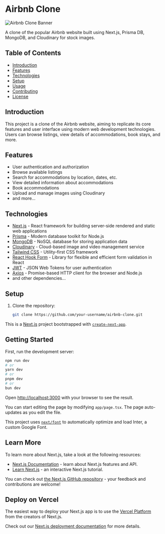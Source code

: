 # Airbnb Clone

![Airbnb Clone Banner](link_to_banner_image)

A clone of the popular Airbnb website built using Next.js, Prisma DB, MongoDB, and Cloudinary for stock images.

## Table of Contents

- [Introduction](#introduction)
- [Features](#features)
- [Technologies](#technologies)
- [Setup](#setup)
- [Usage](#usage)
- [Contributing](#contributing)
- [License](#license)

## Introduction

This project is a clone of the Airbnb website, aiming to replicate its core features and user interface using modern web development technologies. Users can browse listings, view details of accommodations, book stays, and more.

## Features

- User authentication and authorization
- Browse available listings
- Search for accommodations by location, dates, etc.
- View detailed information about accommodations
- Book accommodations
- Upload and manage images using Cloudinary
- and more...

## Technologies

- [Next.js](https://nextjs.org/) - React framework for building server-side rendered and static web applications
- [Prisma](https://www.prisma.io/) - Modern database toolkit for Node.js
- [MongoDB](https://www.mongodb.com/) - NoSQL database for storing application data
- [Cloudinary](https://cloudinary.com/) - Cloud-based image and video management service
- [Tailwind CSS](https://tailwindcss.com/) - Utility-first CSS framework
- [React Hook Form](https://react-hook-form.com/) - Library for flexible and efficient form validation in React
- [JWT](https://jwt.io/) - JSON Web Tokens for user authentication
- [Axios](https://axios-http.com/) - Promise-based HTTP client for the browser and Node.js
- and other dependencies...

## Setup

1. Clone the repository:

   ```bash
   git clone https://github.com/your-username/airbnb-clone.git


This is a [Next.js](https://nextjs.org/) project bootstrapped with [`create-next-app`](https://github.com/vercel/next.js/tree/canary/packages/create-next-app).

## Getting Started

First, run the development server:

```bash
npm run dev
# or
yarn dev
# or
pnpm dev
# or
bun dev
```

Open [http://localhost:3000](http://localhost:3000) with your browser to see the result.

You can start editing the page by modifying `app/page.tsx`. The page auto-updates as you edit the file.

This project uses [`next/font`](https://nextjs.org/docs/basic-features/font-optimization) to automatically optimize and load Inter, a custom Google Font.

## Learn More

To learn more about Next.js, take a look at the following resources:

- [Next.js Documentation](https://nextjs.org/docs) - learn about Next.js features and API.
- [Learn Next.js](https://nextjs.org/learn) - an interactive Next.js tutorial.

You can check out [the Next.js GitHub repository](https://github.com/vercel/next.js/) - your feedback and contributions are welcome!

## Deploy on Vercel

The easiest way to deploy your Next.js app is to use the [Vercel Platform](https://vercel.com/new?utm_medium=default-template&filter=next.js&utm_source=create-next-app&utm_campaign=create-next-app-readme) from the creators of Next.js.

Check out our [Next.js deployment documentation](https://nextjs.org/docs/deployment) for more details.
